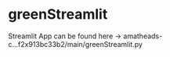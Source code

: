 # greenStreamlit

Streamlit App can be found here -> amatheads-c...f2x913bc33b2/main/greenStreamlit.py
